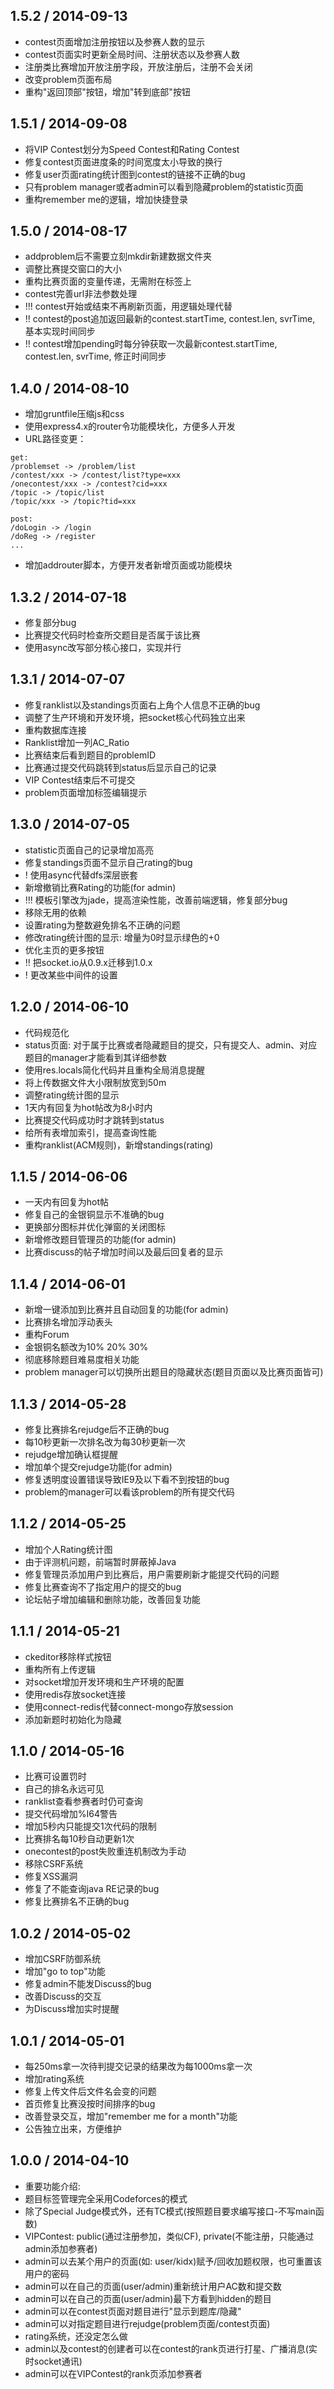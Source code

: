 ## 1.5.2 / 2014-09-13
* contest页面增加注册按钮以及参赛人数的显示
* contest页面实时更新全局时间、注册状态以及参赛人数
* 注册类比赛增加开放注册字段，开放注册后，注册不会关闭
* 改变problem页面布局
* 重构"返回顶部"按钮，增加"转到底部"按钮

## 1.5.1 / 2014-09-08
* 将VIP Contest划分为Speed Contest和Rating Contest
* 修复contest页面进度条的时间宽度太小导致的换行
* 修复user页面rating统计图到contest的链接不正确的bug
* 只有problem manager或者admin可以看到隐藏problem的statistic页面
* 重构remember me的逻辑，增加快捷登录

## 1.5.0 / 2014-08-17
* addproblem后不需要立刻mkdir新建数据文件夹
* 调整比赛提交窗口的大小
* 重构比赛页面的变量传递，无需附在标签上
* contest完善url非法参数处理
* !!! contest开始或结束不再刷新页面，用逻辑处理代替
* !! contest的post追加返回最新的contest.startTime, contest.len, svrTime, 基本实现时间同步
* !! contest增加pending时每分钟获取一次最新contest.startTime, contest.len, svrTime, 修正时间同步

## 1.4.0 / 2014-08-10
* 增加gruntfile压缩js和css
* 使用express4.x的router令功能模块化，方便多人开发
* URL路径变更：
```
get:
/problemset -> /problem/list
/contest/xxx -> /contest/list?type=xxx
/onecontest/xxx -> /contest?cid=xxx
/topic -> /topic/list
/topic/xxx -> /topic?tid=xxx

post:
/doLogin -> /login
/doReg -> /register
...
```
* 增加addrouter脚本，方便开发者新增页面或功能模块

## 1.3.2 / 2014-07-18
* 修复部分bug
* 比赛提交代码时检查所交题目是否属于该比赛
* 使用async改写部分核心接口，实现并行

## 1.3.1 / 2014-07-07
* 修复ranklist以及standings页面右上角个人信息不正确的bug
* 调整了生产环境和开发环境，把socket核心代码独立出来
* 重构数据库连接
* Ranklist增加一列AC_Ratio
* 比赛结束后看到题目的problemID
* 比赛通过提交代码跳转到status后显示自己的记录
* VIP Contest结束后不可提交
* problem页面增加标签编辑提示

## 1.3.0 / 2014-07-05
* statistic页面自己的记录增加高亮
* 修复standings页面不显示自己rating的bug
* ! 使用async代替dfs深层嵌套
* 新增撤销比赛Rating的功能(for admin)
* !!! 模板引擎改为jade，提高渲染性能，改善前端逻辑，修复部分bug
* 移除无用的依赖
* 设置rating为整数避免排名不正确的问题
* 修改rating统计图的显示: 增量为0时显示绿色的+0
* 优化主页的更多按钮
* !! 把socket.io从0.9.x迁移到1.0.x
* ! 更改某些中间件的设置

## 1.2.0 / 2014-06-10
* 代码规范化
* status页面: 对于属于比赛或者隐藏题目的提交，只有提交人、admin、对应题目的manager才能看到其详细参数
* 使用res.locals简化代码并且重构全局消息提醒
* 将上传数据文件大小限制放宽到50m
* 调整rating统计图的显示
* 1天内有回复为hot帖改为8小时内
* 比赛提交代码成功时才跳转到status
* 给所有表增加索引，提高查询性能
* 重构ranklist(ACM规则)，新增standings(rating)

## 1.1.5 / 2014-06-06
* 一天内有回复为hot帖
* 修复自己的金银铜显示不准确的bug
* 更换部分图标并优化弹窗的关闭图标
* 新增修改题目管理员的功能(for admin)
* 比赛discuss的帖子增加时间以及最后回复者的显示

## 1.1.4 / 2014-06-01
* 新增一键添加到比赛并且自动回复的功能(for admin)
* 比赛排名增加浮动表头
* 重构Forum
* 金银铜名额改为10% 20% 30%
* 彻底移除题目难易度相关功能
* problem manager可以切换所出题目的隐藏状态(题目页面以及比赛页面皆可)

## 1.1.3 / 2014-05-28
* 修复比赛排名rejudge后不正确的bug
* 每10秒更新一次排名改为每30秒更新一次
* rejudge增加确认框提醒
* 增加单个提交rejudge功能(for admin)
* 修复透明度设置错误导致IE9及以下看不到按钮的bug
* problem的manager可以看该problem的所有提交代码

## 1.1.2 / 2014-05-25
* 增加个人Rating统计图
* 由于评测机问题，前端暂时屏蔽掉Java
* 修复管理员添加用户到比赛后，用户需要刷新才能提交代码的问题
* 修复比赛查询不了指定用户的提交的bug
* 论坛帖子增加编辑和删除功能，改善回复功能

## 1.1.1 / 2014-05-21
* ckeditor移除样式按钮
* 重构所有上传逻辑
* 对socket增加开发环境和生产环境的配置
* 使用redis存放socket连接
* 使用connect-redis代替connect-mongo存放session
* 添加新题时初始化为隐藏

## 1.1.0 / 2014-05-16
* 比赛可设置罚时
* 自己的排名永远可见
* ranklist查看参赛者时仍可查询
* 提交代码增加%I64警告
* 增加5秒内只能提交1次代码的限制
* 比赛排名每10秒自动更新1次
* onecontest的post失败重连机制改为手动
* 移除CSRF系统
* 修复XSS漏洞
* 修复了不能查询java RE记录的bug
* 修复比赛排名不正确的bug

## 1.0.2 / 2014-05-02
* 增加CSRF防御系统
* 增加"go to top"功能
* 修复admin不能发Discuss的bug
* 改善Discuss的交互
* 为Discuss增加实时提醒

## 1.0.1 / 2014-05-01
* 每250ms拿一次待判提交记录的结果改为每1000ms拿一次
* 增加rating系统
* 修复上传文件后文件名会变的问题
* 首页修复比赛没按时间排序的bug
* 改善登录交互，增加"remember me for a month"功能
* 公告独立出来，方便维护

## 1.0.0 / 2014-04-10
* 重要功能介绍:
* 题目标签管理完全采用Codeforces的模式
* 除了Special Judge模式外，还有TC模式(按照题目要求编写接口-不写main函数)
* VIPContest: public(通过注册参加，类似CF), private(不能注册，只能通过admin添加参赛者)
* admin可以去某个用户的页面(如: user/kidx)赋予/回收加题权限，也可重置该用户的密码
* admin可以在自己的页面(user/admin)重新统计用户AC数和提交数
* admin可以在自己的页面(user/admin)最下方看到hidden的题目
* admin可以在contest页面对题目进行"显示到题库/隐藏"
* admin可以对指定题目进行rejudge(problem页面/contest页面)
* rating系统，还没定怎么做
* admin以及contest的创建者可以在contest的rank页进行打星、广播消息(实时socket通讯)
* admin可以在VIPContest的rank页添加参赛者
